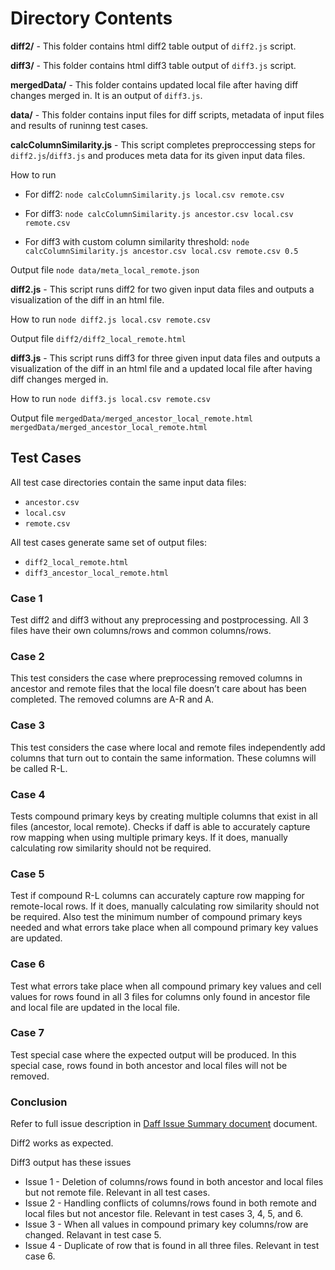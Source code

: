 # Directory Contents

**diff2/** - This folder contains html diff2 table output of `diff2.js` script.

**diff3/** - This folder contains html diff3 table output of `diff3.js` script.

**mergedData/** - This folder contains updated local file after having diff changes merged in. It is an output of `diff3.js`.

**data/** - This folder contains input files for diff scripts, metadata of input files and results of runinng test cases.

**calcColumnSimilarity.js** - This script completes preproccessing steps for `diff2.js`/`diff3.js` and produces meta data
for its given input data files.

How to run

* For diff2:
```node calcColumnSimilarity.js local.csv remote.csv```

* For diff3:
```node calcColumnSimilarity.js ancestor.csv local.csv remote.csv```

* For diff3 with custom column similarity threshold:
```node calcColumnSimilarity.js ancestor.csv local.csv remote.csv 0.5```

Output file
```node data/meta_local_remote.json```

**diff2.js** - This script runs diff2 for two given input data files and outputs a visualization of the diff in an html file.

How to run
```node diff2.js local.csv remote.csv```

Output file
```diff2/diff2_local_remote.html```

**diff3.js** - This script runs diff3 for three given input data files and outputs a visualization of the diff
in an html file and a updated local file after having diff changes merged in.

How to run
```node diff3.js local.csv remote.csv```

Output file
```mergedData/merged_ancestor_local_remote.html```
```mergedData/merged_ancestor_local_remote.html```

## Test Cases

All test case directories contain the same input data files:

* `ancestor.csv`
* `local.csv`
* `remote.csv`

All test cases generate same set of output files:

* `diff2_local_remote.html`
* `diff3_ancestor_local_remote.html`

### Case 1

Test diff2 and diff3 without any preprocessing and postprocessing. All 3 files have their
own columns/rows and common columns/rows.

### Case 2

This test considers the case where preprocessing removed columns in ancestor and
remote files that the local file doesn’t care about has been completed. The removed
columns are A-R and A.

### Case 3

This test considers the case where local and remote files independently add columns that turn
out to contain the same information. These columns will be called R-L.

### Case 4

Tests compound primary keys by creating multiple columns that exist in all files (ancestor, local remote). Checks
if daff is able to accurately capture row mapping when using multiple primary keys. If it does, manually calculating
row similarity should not be required.

### Case 5

Test if compound R-L columns can accurately capture row mapping for remote-local rows. If it does, manually
calculating row similarity should not be required. Also test the minimum number of compound primary keys needed and
what errors take place when all compound primary key values are updated.

### Case 6

Test what errors take place when all compound primary key values and cell values for rows found in all 3 files for
columns only found in ancestor file and local file are updated in the local file.

### Case 7

Test special case where the expected output will be produced. In this special case, rows found in both ancestor and
local files will not be removed.

### Conclusion

Refer to full issue description in [Daff Issue Summary document](https://docs.google.com/document/d/1GlKs9KH3ujwLzuBomwUnA6xcBWsYdZ22cWgSqIiKAfk/edit#)
document.

Diff2 works as expected.

Diff3 output has these issues

* Issue 1 - Deletion of columns/rows found in both ancestor and local files but not remote file. Relevant in all test cases.
* Issue 2 - Handling conflicts of columns/rows found in both remote and local files but not ancestor file. Relevant in test
cases 3, 4, 5, and 6.
* Issue 3 - When all values in compound primary key columns/row are changed. Relavant in test case 5.
* Issue 4 - Duplicate of row that is found in all three files. Relevant in test case 6.
